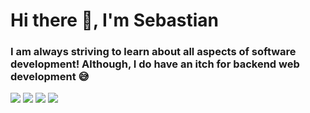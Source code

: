 <h1>Hi there 👋, I'm Sebastian</h1>
<h3>I am always striving to learn about all aspects of software development! Although, I do have an itch for backend web development 😅</h3>

![](https://github.com/sebat2004/github-stats/blob/master/generated/overview.svg#gh-dark-mode-only)
![](https://github.com/sebat2004/github-stats/blob/master/generated/overview.svg#gh-light-mode-only)
![](https://github.com/sebat2004/github-stats/blob/master/generated/languages.svg#gh-dark-mode-only)
![](https://github.com/sebat2004/github-stats/blob/master/generated/languages.svg#gh-light-mode-only)

<!--
<table>
  <tr>
      <td align="center" width="96">
        <img src="./logos/python.svg" width="64" height="80" alt="Python">Python</img>
      </td>
  </tr>
</table>

-->
